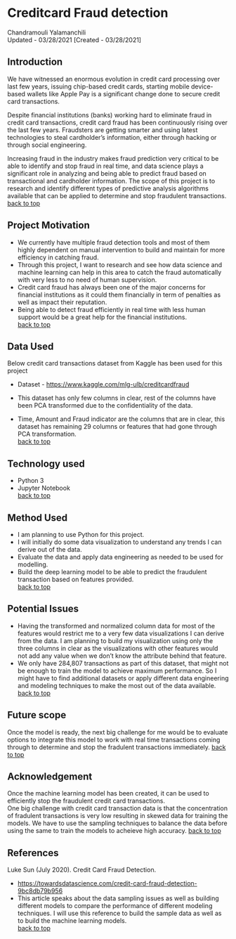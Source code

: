 # <a name="top" align="right">Creditcard Fraud detection</a>
Chandramouli Yalamanchili  
Updated - 03/28/2021 [Created - 03/28/2021]

## Introduction
  We have witnessed an enormous evolution in credit card processing over last few years, issuing chip-based credit cards, starting mobile device-based wallets like Apple Pay is a significant change done to secure credit card transactions.

  Despite financial institutions (banks) working hard to eliminate fraud in credit card transactions, credit card fraud has been continuously rising over the last few years. Fraudsters are getting smarter and using latest technologies to steal cardholder’s information, either through hacking or through social engineering.

  Increasing fraud in the industry makes fraud prediction very critical to be able to identify and stop fraud in real time, and data science plays a significant role in analyzing and being able to predict fraud based on transactional and cardholder information. The scope of this project is to research and identify different types of predictive analysis algorithms available that can be applied to determine and stop fraudulent transactions.  
[back to top](#top)

## Project Motivation
- We currently have multiple fraud detection tools and most of them highly dependent on manual intervention to build and maintain for more efficiency in catching fraud.
- Through this project, I want to research and see how data science and machine learning can help in this area to catch the fraud automatically with very less to no need of human supervision.
- Credit card fraud has always been one of the major concerns for financial institutions as it could
them financially in term of penalties as well as impact their reputation.
- Being able to detect fraud efficiently in real time with less human support would be a great help
for the financial institutions.  
[back to top](#top)

## Data Used
Below credit card transactions dataset from Kaggle has been used for this project
- Dataset - https://www.kaggle.com/mlg-ulb/creditcardfraud

- This dataset has only few columns in clear, rest of the columns have been PCA transformed due to the confidentiality of the data.
- Time, Amount and Fraud indicator are the columns that are in clear, this dataset has remaining 29 columns or features that had gone through PCA transformation.  
[back to top](#top)

## Technology used
- Python 3
- Jupyter Notebook  
[back to top](#top)

## Method Used
- I am planning to use Python for this project.
- I will initially do some data visualization to understand any trends I can derive out of the data.
- Evaluate the data and apply data engineering as needed to be used for modelling.
- Build the deep learning model to be able to predict the fraudulent transaction based on features
provided.  
[back to top](#top)

## Potential Issues
- Having the transformed and normalized column data for most of the features would restrict me to a very few data visualizations I can derive from the data. I am planning to build my visualization using only the three columns in clear as the visualizations with other features would not add any value when we don’t know the attribute behind that feature.
- We only have 284,807 transactions as part of this dataset, that might not be enough to train the model to achieve maximum performance. So I might have to find additional datasets or apply different data engineering and modeling techniques to make the most out of the data available.  
[back to top](#top)

## Future scope
Once the model is ready, the next big challenge for me would be to evaluate options to integrate this model to work with real time transactions coming through to determine and stop the fradulent transactions immediately.
[back to top](#top)

## Acknowledgement
  Once the machine learning model has been created, it can be used to efficiently stop the fraudulent credit card transactions.  
  One big challenge with credit card transaction data is that the concentration of fradulent transactions is very low resulting in skewed data for training the models. We have to use the sampling techniques to balance the data before using the same to train the models to acheieve high accuracy.
[back to top](#top)

## References
Luke Sun (July 2020). Credit Card Fraud Detection.
- https://towardsdatascience.com/credit-card-fraud-detection-9bc8db79b956
- This article speaks about the data sampling issues as well as building different models to
compare the performance of different modeling techniques. I will use this reference to
build the sample data as well as to build the machine learning models.  
[back to top](#top)
